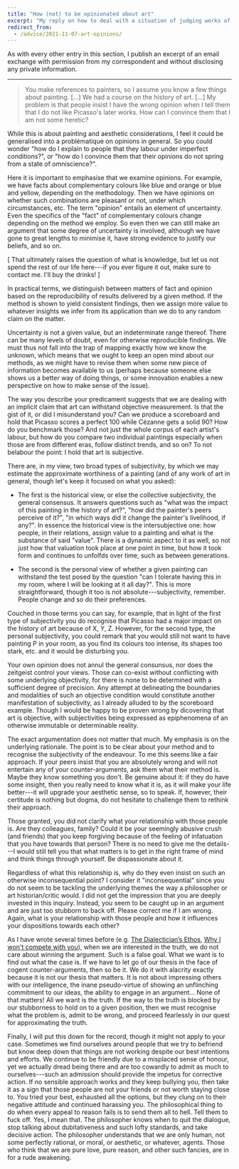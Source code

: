 ```yaml
---
title: "How (not) to be opinionated about art"
excerpt: "My reply on how to deal with a situation of judging works of art and handling relevant heated arguments."
redirect_from:
  - /advice/2021-11-07-art-opinions/
---
```


As with every other entry in this section, I publish an excerpt of an
email exchange with permission from my correspondent and without
disclosing any private information.

* * *

> You make references to painters, so I assume you know a few things
> about painting. [...]  We had a course on the history of art. [...]
> My problem is that people insist I have the wrong opinion when I tell
> them that I do not like Picasso's later works.  How can I convince
> them that I am not some heretic?

While this is about painting and aesthetic considerations, I feel it
could be generalised into a problématique on opinions in general.  So
you could wonder "how do I explain to people that they labour under
imperfect conditions?", or "how do I convince them that their opinions
do not spring from a state of omniscience?".

Here it is important to emphasise that we examine opinions.  For
example, we have facts about complementary colours like blue and orange
or blue and yellow, depending on the methodology.  Then we have opinions
on whether such combinations are pleasant or not, under which
circumstances, etc.  The term "opinion" entails an element of
uncertainty.  Even the specifics of the "fact" of complementary colours
change depending on the method we employ.  So even then we can still
make an argument that some degree of uncertainty is involved, although
we have gone to great lengths to minimise it, have strong evidence to
justify our beliefs, and so on.

[ That ultimately raises the question of what is knowledge, but let us
  not spend the rest of our life here---if you ever figure it out, make
  sure to contact me.  I'll buy the drinks! ]

In practical terms, we distinguish between matters of fact and opinion
based on the reproducibility of results delivered by a given method.  If
the method is shown to yield consistent findings, then we assign more
value to whatever insights we infer from its application than we do to
any random claim on the matter.

Uncertainty is not a given value, but an indeterminate range thereof.
There can be many levels of doubt, even for otherwise reproducible
findings.  We must thus not fall into the trap of mapping exactly how we
know the unknown, which means that we ought to keep an open mind about
our methods, as we might have to revise them when some new piece of
information becomes available to us (perhaps because someone else shows
us a better way of doing things, or some innovation enables a new
perspective on how to make sense of the issue).

The way you describe your predicament suggests that we are dealing with
an implicit claim that art can withstand objective measurement.  Is that
the gist of it, or did I misunderstand you?  Can we produce a scoreboard
and hold that Picasso scores a perfect 100 while Cézanne gets a solid
90?  How do you benchmark those?  And not just the whole corpus of each
artist's labour, but how do you compare two individual paintings
especially when those are from different eras, follow distinct trends,
and so on?  To not belabour the point: I hold that art is subjective.

There are, in my view, two broad types of subjectivity, by which we may
estimate the approximate worthiness of a painting (and of any work of
art in general, though let's keep it focused on what you asked):

+ The first is the historical view, or else the collective subjectivity,
  the general consensus.  It answers questions such as "what was the
  impact of this painting in the history of art?", "how did the
  painter's peers perceive of it?", "in which ways did it change the
  painter's livelihood, if any?".  In essence the historical view is the
  intersubjective one: how people, in their relations, assign value to a
  painting and what is the substance of said "value".  There is a
  dynamic aspect to it as well, so not just how that valuation took
  place at one point in time, but how it took form and continues to
  unfolfds over time, such as between generations.

+ The second is the personal view of whether a given painting can
  withstand the test posed by the question "can I tolerate having this
  in my room, where I will be looking at it all day?".  This is more
  straightforward, though it too is not absolute---subjectivity,
  remember.  People change and so do their preferences.

Couched in those terms you can say, for example, that in light of the
first type of subjectivity you do recognise that Picasso had a major
impact on the history of art because of X, Y, Z.  However, for the
second type, the personal subjectivity, you could remark that you would
still not want to have painting P in your room, as you find its colours
too intense, its shapes too stark, etc. and it would be disturbing you.

Your own opinion does not annul the general consunsus, nor does the
zeitgeist control your views.  Those can co-exist without conflicting
with some underlying objectivity, for there is none to be determined
with a sufficient degree of precision.  Any attempt at delineating the
boundaries and modalities of such an objective condition would
constitute another manifestation of subjectivity, as I already alluded
to by the scoreboard example.  Though I would be happy to be proven
wrong by dicovering that art is objective, with subjectivities being
expressed as epiphenomena of an otherwise immutable or determinable
reality.

The exact argumentation does not matter that much.  My emphasis is on
the underlying rationale.  The point is to be clear about your method
and to recognise the subjectivity of the endeavour.  To me this seems
like a fair approach.  If your peers insist that you are absolutely
wrong and will not entertain any of your counter-arguments, ask them
what their method is.  Maybe they know something you don't.  Be genuine
about it: if they do have some insight, then you really need to know
what it is, as it will make your life better---it will upgrade your
aesthetic sense, so to speak.  If, however, their certitude is nothing
but dogma, do not hesitate to challenge them to rethink their approach.

Those granted, you did not clarify what your relationship with those
people is.  Are they colleagues, family?  Could it be your seemingly
abusive crush (and friends) that you keep forgiving because of the
feeling of infatuation that you have towards that person?  There is no
need to give me the details---I would still tell you that what matters
is to get in the right frame of mind and think things through yourself.
Be dispassionate about it.

Regardless of what this relationship is, why do they even insist on such
an otherwise inconsequential point?  I consider it "inconsequential"
since you do not seem to be tackling the underlying themes the way a
philosopher or art historian/critic would.  I did not get the impression
that you are deeply invested in this inquiry.  Instead, you seem to be
caught up in an argument and are just too stubborn to back off.  Please
correct me if I am wrong.  Again, what is your relationship with those
people and how it influences your dispositions towards each other?

As I have wrote several times before (e.g. [The Dialectician’s
Ethos](https://protesilaos.com/books/2020-09-30-ethos-dialectic/), [Why
I won't compete with
you](https://protesilaos.com/books/2021-06-20-no-competition-with-you/)),
when we are interested in the truth, we do not care about winning the
argument.  Such is a false goal.  What we want is to find out what the
case is.  If we have to let go of our thesis in the face of cogent
counter-arguments, then so be it.  We do it with alacrity exactly
because it is not our thesis that matters.  It is not about impressing
others with our intelligence, the inane pseudo-virtue of showing an
unflinching commitment to our ideas, the ability to engage in an
argument...  None of that matters!  All we want is the truth.  If the
way to the truth is blocked by our stubborness to hold on to a given
position, then we must recognise what the problem is, admit to be wrong,
and proceed fearlessly in our quest for approximating the truth.

Finally, I will put this down for the record, though it might not apply
to your case.  Sometimes we find ourselves around people that we try to
befriend but know deep down that things are not working despite our best
intentions and efforts.  We continue to be friendly due to a misplaced
sense of honour, yet we actually dread being there and are too cowardly
to admit as much to ourselves---such an admission should provide the
impetus for corrective action.  If no sensible approach works and they
keep bullying you, then take it as a sign that those people are not your
friends or not worth staying close to.  You tried your best, exhausted
all the options, but they clung on to their negative attitude and
continued harassing you.  The philosophical thing to do when every
appeal to reason fails is to send them all to hell.  Tell them to fuck
off.  Yes, I mean that.  The philosopher knows when to quit the
dialogue, stop talking about dubitativeness and such lofty standards,
and take decisive action.  The philosopher understands that we are only
human, not some perfectly rational, or moral, or aesthetic, or whatever,
agents.  Those who think that we are pure love, pure reason, and other
such fancies, are in for a rude awakening.
